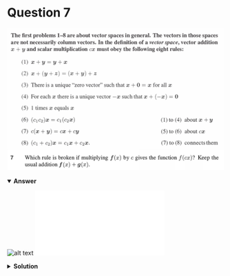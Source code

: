 # Question 7
![alt text](../ques-ref-1-8.png)
![alt text](q7.png)

<details open>
<summary><b>Answer</b></summary>

![alt text](a7.svg)
![alt text](a7.py)
</details>

<details>
<summary><b>Solution</b></summary>

![alt text](s7.png)
</details>
